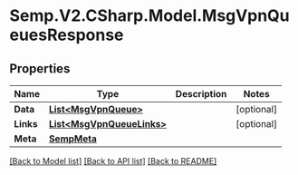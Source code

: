 # Semp.V2.CSharp.Model.MsgVpnQueuesResponse
## Properties

Name | Type | Description | Notes
------------ | ------------- | ------------- | -------------
**Data** | [**List&lt;MsgVpnQueue&gt;**](MsgVpnQueue.md) |  | [optional] 
**Links** | [**List&lt;MsgVpnQueueLinks&gt;**](MsgVpnQueueLinks.md) |  | [optional] 
**Meta** | [**SempMeta**](SempMeta.md) |  | 

[[Back to Model list]](../README.md#documentation-for-models) [[Back to API list]](../README.md#documentation-for-api-endpoints) [[Back to README]](../README.md)

